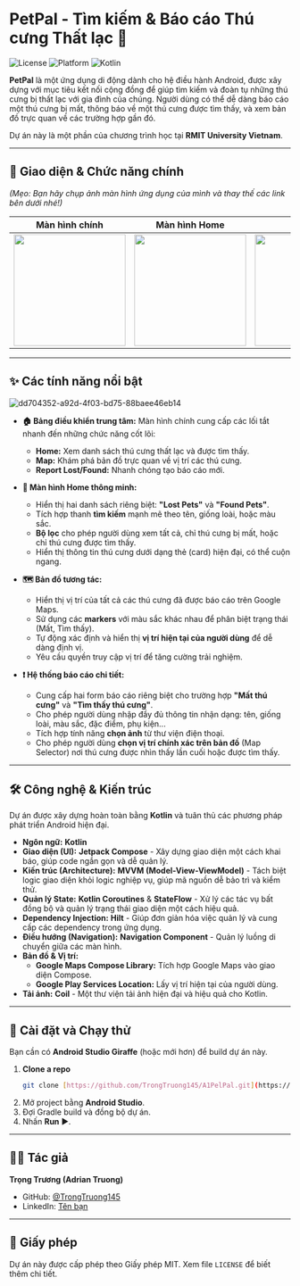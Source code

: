 # PetPal - Tìm kiếm & Báo cáo Thú cưng Thất lạc 🐾

![License](https://img.shields.io/badge/license-MIT-blue.svg)
![Platform](https://img.shields.io/badge/platform-Android-brightgreen.svg)
![Kotlin](https://img.shields.io/badge/Kotlin-100%25-blueviolet.svg)

**PetPal** là một ứng dụng di động dành cho hệ điều hành Android, được xây dựng với mục tiêu kết nối cộng đồng để giúp tìm kiếm và đoàn tụ những thú cưng bị thất lạc với gia đình của chúng. Người dùng có thể dễ dàng báo cáo một thú cưng bị mất, thông báo về một thú cưng được tìm thấy, và xem bản đồ trực quan về các trường hợp gần đó.

Dự án này là một phần của chương trình học tại **RMIT University Vietnam**.

---
## 📸 Giao diện & Chức năng chính

*(Mẹo: Bạn hãy chụp ảnh màn hình ứng dụng của mình và thay thế các link bên dưới nhé!)*

| Màn hình chính | Màn hình Home | Bản đồ | Báo cáo |
| :---: |:---:|:---:|:---:|
| <img src="[LINK_TỚI_ẢNH_MÀN_HÌNH_CHÍNH]" width="200"> | <img src="[LINK_TỚI_ẢNH_HOME]" width="200"> | <img src="[LINK_TỚI_ẢNH_BẢN_ĐỒ]" width="200"> | <img src="[LINK_TỚI_ẢNH_BÁO_CÁO]" width="200"> |

---
## ✨ Các tính năng nổi bật
![dd704352-a92d-4f03-bd75-88baee46eb14](https://github.com/user-attachments/assets/a8ecf353-d0d9-40f1-82cf-56556cde5279)

* **🏠 Bảng điều khiển trung tâm:** Màn hình chính cung cấp các lối tắt nhanh đến những chức năng cốt lõi:
    * **Home:** Xem danh sách thú cưng thất lạc và được tìm thấy.
    * **Map:** Khám phá bản đồ trực quan về vị trí các thú cưng.
    * **Report Lost/Found:** Nhanh chóng tạo báo cáo mới.

* **🐾 Màn hình Home thông minh:**
    * Hiển thị hai danh sách riêng biệt: **"Lost Pets"** và **"Found Pets"**.
    * Tích hợp thanh **tìm kiếm** mạnh mẽ theo tên, giống loài, hoặc màu sắc.
    * **Bộ lọc** cho phép người dùng xem tất cả, chỉ thú cưng bị mất, hoặc chỉ thú cưng được tìm thấy.
    * Hiển thị thông tin thú cưng dưới dạng thẻ (card) hiện đại, có thể cuộn ngang.

* **🗺️ Bản đồ tương tác:**
    * Hiển thị vị trí của tất cả các thú cưng đã được báo cáo trên Google Maps.
    * Sử dụng các **markers** với màu sắc khác nhau để phân biệt trạng thái (Mất, Tìm thấy).
    * Tự động xác định và hiển thị **vị trí hiện tại của người dùng** để dễ dàng định vị.
    * Yêu cầu quyền truy cập vị trí để tăng cường trải nghiệm.

* **❗ Hệ thống báo cáo chi tiết:**
    * Cung cấp hai form báo cáo riêng biệt cho trường hợp **"Mất thú cưng"** và **"Tìm thấy thú cưng"**.
    * Cho phép người dùng nhập đầy đủ thông tin nhận dạng: tên, giống loài, màu sắc, đặc điểm, phụ kiện...
    * Tích hợp tính năng **chọn ảnh** từ thư viện điện thoại.
    * Cho phép người dùng **chọn vị trí chính xác trên bản đồ** (Map Selector) nơi thú cưng được nhìn thấy lần cuối hoặc được tìm thấy.

---
## 🛠️ Công nghệ & Kiến trúc

Dự án được xây dựng hoàn toàn bằng **Kotlin** và tuân thủ các phương pháp phát triển Android hiện đại.

* **Ngôn ngữ:** **Kotlin**
* **Giao diện (UI):** **Jetpack Compose** - Xây dựng giao diện một cách khai báo, giúp code ngắn gọn và dễ quản lý.
* **Kiến trúc (Architecture):** **MVVM (Model-View-ViewModel)** - Tách biệt logic giao diện khỏi logic nghiệp vụ, giúp mã nguồn dễ bảo trì và kiểm thử.
* **Quản lý State:** **Kotlin Coroutines** & **StateFlow** - Xử lý các tác vụ bất đồng bộ và quản lý trạng thái giao diện một cách hiệu quả.
* **Dependency Injection:** **Hilt** - Giúp đơn giản hóa việc quản lý và cung cấp các dependency trong ứng dụng.
* **Điều hướng (Navigation):** **Navigation Component** - Quản lý luồng di chuyển giữa các màn hình.
* **Bản đồ & Vị trí:**
    * **Google Maps Compose Library:** Tích hợp Google Maps vào giao diện Compose.
    * **Google Play Services Location:** Lấy vị trí hiện tại của người dùng.
* **Tải ảnh:** **Coil** - Một thư viện tải ảnh hiện đại và hiệu quả cho Kotlin.

---
## 🚀 Cài đặt và Chạy thử

Bạn cần có **Android Studio Giraffe** (hoặc mới hơn) để build dự án này.

1.  **Clone a repo**
    ```bash
    git clone [https://github.com/TrongTruong145/A1PelPal.git](https://github.com/TrongTruong145/A1PelPal.git)
    ```
2.  Mở project bằng **Android Studio**.
3.  Đợi Gradle build và đồng bộ dự án.
4.  Nhấn **Run** ▶️.

---
## 👨‍💻 Tác giả

**Trọng Trương (Adrian Truong)**

* GitHub: [@TrongTruong145](https://github.com/TrongTruong145)
* LinkedIn: [Tên bạn](LINK_TỚI_LINKEDIN_CỦA_BẠN)

---
## 📄 Giấy phép

Dự án này được cấp phép theo Giấy phép MIT. Xem file `LICENSE` để biết thêm chi tiết.
